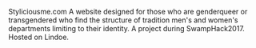 Styliciousme.com
A website designed for those who are genderqueer or transgendered who find the structure of tradition men's and women's departments limiting to their identity.
A project during SwampHack2017.
Hosted on Lindoe.